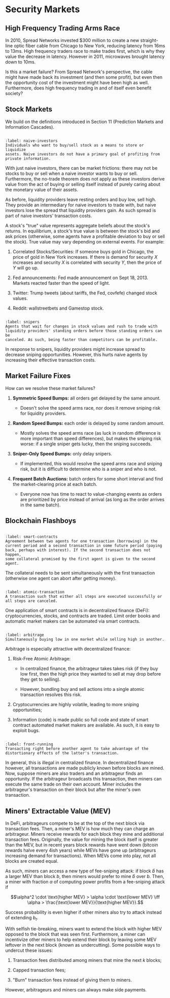 # Security Markets

## High Frequency Trading Arms Race

In 2010, Spread Networks invested \$300 million to create a new
straight-line optic fiber cable from Chicago to New York, reducing
latency from 16ms to 13ms. High frequency traders race to make trades
first, which is why they value the decrease in latency. However in 2011,
microwaves brought latency down to 10ms.

Is this a market failure? From Spread Network's perspective, the cable
might have made back its investment (and then some profit), but even
then the opportunity cost of the investment might have been high as
well. Furthermore, does high frequency trading in and of itself even
benefit society?

## Stock Markets

We build on the definitions introduced in Section 11 (Prediction Markets
and Information Cascades).

```{index} Naive Investors
```
```{prf:definition} Naive Investors
:label: naive-investors
Individuals who want to buy/sell stock as a means to store or liquidize
assets. Naive investors do not have a primary goal of profiting from
private information.
```

With just naive investors, there can be market frictions: there may not
be stocks to buy or sell when a naive investor wants to buy or sell.
Furthermore, the no-trade theorem does not apply as these investors
derive value from the act of buying or selling itself instead of purely
caring about the monetary value of their assets.

As before, liquidity providers leave resting orders and buy low, sell
high. They provide an intermediary for naive investors to trade with,
but naive investors lose the spread that liquidity providers gain. As
such spread is part of naive investors' transaction costs.

A stock's "true" value represents aggregate beliefs about the stock's
returns. In equilibrium, a stock's true value is between the stock's bid
and ask prices (otherwise, some agents have a profitable deviation to
buy or sell the stock). True value may vary depending on external
events. For example:

1.  Correlated Stocks/Securities: If someone buys gold in Chicago, the
    price of gold in New York increases. If there is demand for security
    $X$ increases and security $X$ is correlated with security $Y$, then
    the price of $Y$ will go up.

2.  Fed announcements: Fed made announcement on Sept 18, 2013. Markets
    reacted faster than the speed of light.

3.  Twitter: Trump tweets (about tariffs, the Fed, covfefe) changed
    stock values.

4.  Reddit: wallstreetbets and Gamestop stock.

```{index} Snipers
```
```{prf:definition} Snipers
:label: snipers
Agents that wait for changes in stock values and rush to trade with
liquidity providers' standing orders before those standing orders can be
canceled. As such, being faster than competitors can be profitable.
```

In response to snipers, liquidity providers might increase spread to
decrease sniping opportunities. However, this hurts naive agents by
increasing their effective transaction costs.

## Market Failure Fixes

How can we resolve these market failures?

1.  **Symmetric Speed Bumps:** all orders get delayed by the same
    amount.

    -   Doesn't solve the speed arms race, nor does it remove sniping
        risk for liquidity providers.

2.  **Random Speed Bumps:** each order is delayed by some random amount.

    -   Mostly solves the speed arms race (as luck in random difference
        is more important than speed differences), but makes the sniping
        risk worse: if a single sniper gets lucky, then the sniping
        succeeds.

3.  **Sniper-Only Speed Bumps:** only delay snipers.

    -   If implemented, this would resolve the speed arms race and
        sniping risk, but it is difficult to determine who is a sniper
        and who is not.

4.  **Frequent Batch Auctions:** batch orders for some short interval
    and find the market-clearing price at each batch.

    -   Everyone now has time to react to value-changing events as
        orders are prioritized by price instead of arrival (as long as
        the order arrives in the same batch).

## Blockchain Flashboys

```{index} Smart Contracts
```
```{prf:definition} Smart Contracts
:label: smart-contracts
Agreement between two agents for one transaction (borrowing) in the
current period and a second transaction in some future period (paying
back, perhaps with interest). If the second transaction does not happen,
some collateral promised by the first agent is given to the second
agent.
```

The collateral needs to be sent simultaneously with the first
transaction (otherwise one agent can abort after getting money).

```{index} Atomic Transaction
```
```{prf:definition} Atomic Transaction
:label: atomic-transaction
A transaction such that either all steps are executed successfully or
all steps are canceled.
```

One application of smart contracts is in decentralized finance (DeFi):
cryptocurrencies, stocks, and contracts are traded. Limit order books
and automatic market makers can be automated via smart contracts.

```{index} Arbitrage
```
```{prf:definition} Arbitrage
:label: arbitrage
Simultaneously buying low in one market while selling high in another.
```

Arbitrage is especially attractive with decentralized finance:

1.  Risk-Free Atomic Arbitrage:

    -   In centralized finance, the arbitrageur takes takes risk (if
        they buy low first, then the high price they wanted to sell at
        may drop before they get to selling).

    -   However, bundling buy and sell actions into a single atomic
        transaction resolves this risk.

2.  Cryptocurrencies are highly volatile, leading to more sniping
    opportunities;

3.  Information (code) is made public so full code and state of smart
    contract automated market makers are available. As such, it is easy
    to exploit bugs.

```{index} Front-Running
```
```{prf:definition} Front-Running
:label: front-running
Transacting right before another agent to take advantage of the
distortionary effects of the latter's transaction.
```

In general, this is illegal in centralized finance. In decentralized
finance however, all transactions are made publicly known before blocks
are mined. Now, suppose miners are also traders and an arbitrageur finds
an opportunity. If the arbitrageur broadcasts this transaction, then
miners can execute the same trade on their own account. Miner includes
the arbitrageur's transaction on their block but after the miner's own
transaction.

## Miners' Extractable Value (MEV)

In DeFi, arbitrageurs compete to be at the top of the next block via
transaction fees. Then, a miner's MEV is how much they can charge an
arbitrageur. Miners receive rewards for each block they mine and
additional transaction fees. Originally, the value for mining the block
itself is greater than the MEV, but in recent years block rewards have
went down (bitcoin rewards halve every 4ish years) while MEVs have gone
up (arbitrageurs increasing demand for transactions). When MEVs come
into play, not all blocks are created equal.

As such, miners can access a new type of fee-sniping attack: if block
$\hat{b}$ has a larger MEV than block $b$, then miners would prefer to
mine $\hat{b}$ over $b$. Then, a miner with fraction $\alpha$ of
computing power profits from a fee-sniping attack if

$$\alpha^2 \cdot \text{higher MEV} > \alpha \cdot \text{lower MEV} \iff \alpha > \frac{\text{lower MEV}}{\text{higher MEV}}.$$

Success probability is even higher if other miners also try to attack
instead of extending $b_t$.

With selfish tie-breaking, miners want to extend the block with higher
MEV opposed to the block that was seen first. Furthermore, a miner can
incentivize other miners to help extend their block by leaving some MEV
leftover in the next block (known as undercutting). Some possible ways
to undercut these issues:

1.  Transaction fees distributed among miners that mine the next $k$
    blocks;

2.  Capped transaction fees;

3.  "Burn" transaction fees instead of giving them to miners.

However, arbitrageurs and miners can always make side payments.